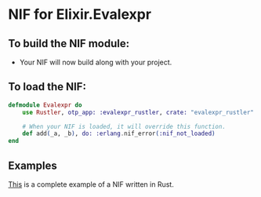 # NIF for Elixir.Evalexpr

## To build the NIF module:

- Your NIF will now build along with your project.

## To load the NIF:

```elixir
defmodule Evalexpr do
    use Rustler, otp_app: :evalexpr_rustler, crate: "evalexpr_rustler"

    # When your NIF is loaded, it will override this function.
    def add(_a, _b), do: :erlang.nif_error(:nif_not_loaded)
end
```

## Examples

[This](https://github.com/hansihe/NifIo) is a complete example of a NIF written in Rust.
